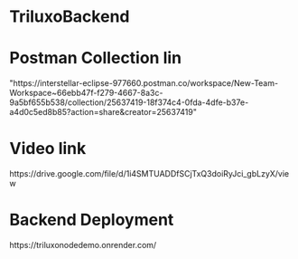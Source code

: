 # TriluxoBackend
<h1>Postman Collection lin</h1>
<img>"https://interstellar-eclipse-977660.postman.co/workspace/New-Team-Workspace~66ebb47f-f279-4667-8a3c-9a5bf655b538/collection/25637419-18f374c4-0fda-4dfe-b37e-a4d0c5ed8b85?action=share&creator=25637419"</img>

<h1>Video link</h1>
<img>https://drive.google.com/file/d/1i4SMTUADDfSCjTxQ3doiRyJci_gbLzyX/view</img>

<h1>Backend Deployment</h1>
<img>https://triluxonodedemo.onrender.com/</img>

